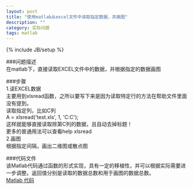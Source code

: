 ```yaml
---
layout: post
title: "使用matlab从excel文件中读取指定数据，并画图"
description: ""
category: 实际问题
tags: matlab 
---
```

{% include JB/setup %}

###问题描述  
在matlab下，直接读取EXCEL文件中的数据，并根据指定的数据画图  

###步骤  
1.读EXCEL数据  
主要用到xlsread函数，之所以要写下来是因为读取特定行的方法在帮助文件里面没有提到。  
  读取指定列，比如C列  
  A = xlsread('test.xls', 1, 'C:C');  
  这样就能够直接读取除第C列的数据，且自动去掉标题！  
  更多的普通用法可以查看help xlsread  
2.画图  
根据指定间隔，画出二维图或散点图  

###代码文件  
该Matlab代码通过函数的形式实现，具有一定的移植性，并可以根据实际需要进一步调整。返回值分别是读取的数据总数和用于画图的数据总数。  
[Matlab 代码](https://github.com/PerthCharles/codeware/blob/master/plant_a_array.m)  

